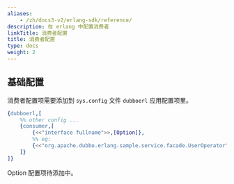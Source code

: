 ```yaml
---
aliases:
    - /zh/docs3-v2/erlang-sdk/reference/
description: 在 erlang 中配置消费者
linkTitle: 消费者配置
title: 消费者配置
type: docs
weight: 2
---
```



## 基础配置

消费者配置项需要添加到 `sys.config` 文件 `dubboerl` 应用配置项里。

```erlang
{dubboerl,[
	%% other config ...
	{consumer,[
		{<<"interface fullname">>,[Option]},
		%% eg:
		{<<"org.apache.dubbo.erlang.sample.service.facade.UserOperator">>,[]},
	]}
]}
```

Option 配置项待添加中。